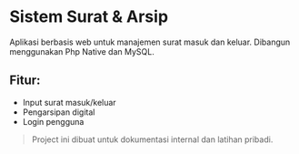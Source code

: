 # Sistem Surat & Arsip

Aplikasi berbasis web untuk manajemen surat masuk dan keluar. Dibangun menggunakan Php Native dan MySQL.

## Fitur:
- Input surat masuk/keluar
- Pengarsipan digital
- Login pengguna

> Project ini dibuat untuk dokumentasi internal dan latihan pribadi.
